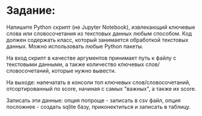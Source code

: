 # Задание:

Напишите Python скрипт (не Jupyter Notebook), извлекающий ключевые слова или словосочетания из текстовых данных любым способом. Код должен содержать класс, который занимается обработкой текстовых данных. Можно использовать любые Python пакеты.

На вход скрипт в качестве аргументов принимает путь к файлу с текстовыми данными, а также количество ключевых слов/словосочетаний, которые нужно вывести.

На выходе: напечатать в консоли топ ключевых слов/словосочетаний, отсортированный по score, начиная с самых "важных", а также их score. 

Записать эти данные: опция попроще - записать в csv файл, опция посложнее - создать sqlite базу, приконектиться и записать в таблицу.
